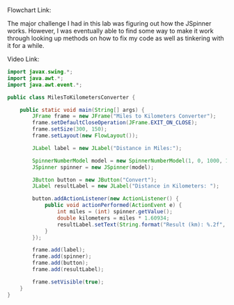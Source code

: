 Flowchart Link: 

The major challenge I had in this lab was figuring out how the JSpinner works. However, I was eventually able to find some way to make it work through looking up methods on how to fix my code as well as tinkering with it for a while.

Video Link: 

```java
import javax.swing.*;
import java.awt.*;
import java.awt.event.*;

public class MilesToKilometersConverter {

    public static void main(String[] args) {
        JFrame frame = new JFrame("Miles to Kilometers Converter");
        frame.setDefaultCloseOperation(JFrame.EXIT_ON_CLOSE);
        frame.setSize(300, 150);
        frame.setLayout(new FlowLayout());

        JLabel label = new JLabel("Distance in Miles:");

        SpinnerNumberModel model = new SpinnerNumberModel(1, 0, 1000, 1);
        JSpinner spinner = new JSpinner(model);

        JButton button = new JButton("Convert");
        JLabel resultLabel = new JLabel("Distance in Kilometers: ");

        button.addActionListener(new ActionListener() {
            public void actionPerformed(ActionEvent e) {
                int miles = (int) spinner.getValue();
                double kilometers = miles * 1.60934;
                resultLabel.setText(String.format("Result (km): %.2f", kilometers));
            }
        });

        frame.add(label);
        frame.add(spinner);
        frame.add(button);
        frame.add(resultLabel);

        frame.setVisible(true);
    }
}

```
